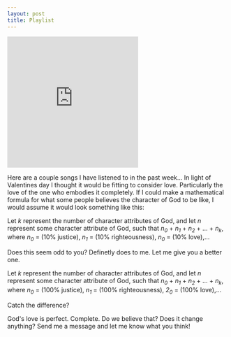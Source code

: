 ```yaml
---
layout: post
title: Playlist
---
```

<iframe src="https://open.spotify.com/embed/user/iyyhkzd194qme7kcg47dq75ds/playlist/0PnW8oVIyJfWbt8Z6GNFFh" width="300" height="300" frameborder="0" allowtransparency="true" allow="encrypted-media"></iframe>

Here are a couple songs I have listened to in the past week... In light of Valentines day I thought it would be fitting to consider love. Particularly the love of the one who embodies it completely. If I could make a mathematical formula for what some people believes the character of God to be like, I would assume it would look something like this:

Let <var>k</var> represent the number of character attributes of God, and let <var>n</var> represent some character attribute of God, such that <var>n<sub>0</sub></var> + <var>n<sub>1</sub></var> + <var>n<sub>2</sub></var> + ... + <var>n<sub>k</sub></var>, where <var>n<sub>0</sub></var> = (10% justice), <var>n<sub>1</sub></var> = (10% righteousness), <var>n<sub>0</sub></var> = (10% love),...

Does this seem odd to you? Definetly does to me. Let me give you a better one.

Let <var>k</var> represent the number of character attributes of God, and let <var>n</var> represent some character attribute of God, such that <var>n<sub>0</sub></var> + <var>n<sub>1</sub></var> + <var>n<sub>2</sub></var> + ... + <var>n<sub>k</sub></var>, where <var>n<sub>0</sub></var> = (100% justice), <var>n<sub>1</sub></var> = (100% righteousness), <var>2<sub>0</sub></var> = (100% love),...

Catch the difference?

God's love is perfect. Complete. Do we believe that? Does it change anything? Send me a message and let me know what you think!

